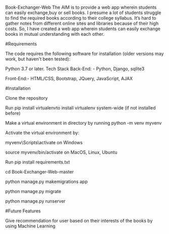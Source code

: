 
Book-Exchanger-Web
The AIM is to provide a web app wherein students can easily exchange,buy or sell books. I presume a lot of students struggle to find the required books according to their college syllabus. It’s hard to gather notes from different online sites and libraries because of their high costs. So, I have created a web app wherein students can easily exchange books in mutual understanding with each other.




#Requirements

The code requires the following software for installation (older versions may work, but haven't been tested):

Python 3.7 or later.
Tech Stack
Back-End: - Python, Django, sqlite3

Front-End:- HTML/CSS, Bootstrap, JQuery, JavaScript, AJAX




#Installation

Clone the repository

Run pip install virtualenvto install virtualenv system-wide (if not installed before)

Make a virtual environment in directory by running python -m venv myvenv

Activate the virtual environment by:

myvenv\Scripts\activate on Windows

source myvenv/bin/activate on MacOS, Linux, Ubuntu

Run pip install requirements.txt

cd Book-Exchanger-Web-master

python manage.py makemigrations app

python manage.py migrate

python manage.py runserver




#Future Features

Give recommendation for user based on their interests of the books by using Machine Learning
